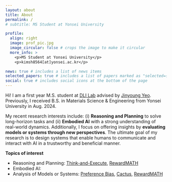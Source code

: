 ```yaml
---
layout: about
title: About
permalink: /
# subtitle: MS Student at Yonsei University

profile:
  align: right
  image: prof_pic.jpg
  image_circular: false # crops the image to make it circular
  more_info: >
    <p>MS Student at Yonsei University</p>
    <p>kimsh8564[at]yonsei.ac.kr</p>

news: true # includes a list of news items
selected_papers: true # includes a list of papers marked as "selected={true}"
social: true # includes social icons at the bottom of the page
---
```


Hi! I am a first year M.S. student at [DLI Lab](https://diyonsei.notion.site/) advised by [Jinyoung Yeo](https://jinyeo.weebly.com/). Previously, I received B.S. in Materials Science & Engineering from Yonsei University in Aug. 2024.

My recent research interests include: (i) **Reasoning and Planning** to solve long-horizon tasks and (ii) **Embodied AI** with a strong understanding of real-world dynamics.
Additionally, I focus on offering insights by **evaluating models or systems through new perspectives**.
The ultimate goal of my research is to design systems that enable humans to communicate and interact with AI in a trustworthy and beneficial manner.

**Topics of interest**
* Reasoning and Planning: [Think-and-Execute](https://arxiv.org/abs/2404.02575), [RewardMATH](https://arxiv.org/abs/2410.01729)
* Embodied AI: 
* Analysis of Models or Systems: [Preference Bias](https://arxiv.org/abs/2402.13211), [Cactus](https://arxiv.org/abs/2407.03103), [RewardMATH](https://arxiv.org/abs/2410.01729)